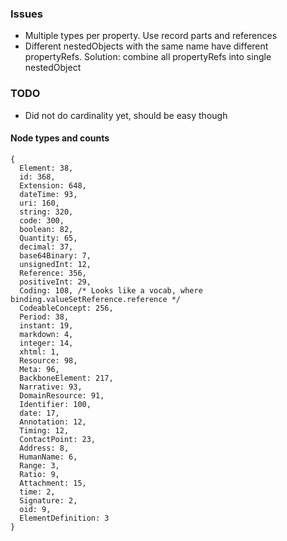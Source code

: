 ### Issues
  * Multiple types per property. Use record parts and references
  * Different nestedObjects with the same name have different propertyRefs. Solution: combine all propertyRefs into single nestedObject


### TODO
  * Did not do cardinality yet, should be easy though

#### Node types and counts
```
{
  Element: 38,
  id: 368,
  Extension: 648,
  dateTime: 93,
  uri: 160,
  string: 320,
  code: 300,
  boolean: 82,
  Quantity: 65,
  decimal: 37,
  base64Binary: 7,
  unsignedInt: 12,
  Reference: 356,
  positiveInt: 29,
  Coding: 108, /* Looks like a vocab, where binding.valueSetReference.reference */
  CodeableConcept: 256,
  Period: 38,
  instant: 19,
  markdown: 4,
  integer: 14,
  xhtml: 1,
  Resource: 98,
  Meta: 96,
  BackboneElement: 217,
  Narrative: 93,
  DomainResource: 91,
  Identifier: 100,
  date: 17,
  Annotation: 12,
  Timing: 12,
  ContactPoint: 23,
  Address: 8,
  HumanName: 6,
  Range: 3,
  Ratio: 9,
  Attachment: 15,
  time: 2,
  Signature: 2,
  oid: 9,
  ElementDefinition: 3
}

```